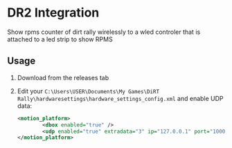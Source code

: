 # DR2 Integration

Show rpms counter of dirt rally wirelessly to a wled controler that is attached to a led strip to show RPMS

## Usage

1. Download from the releases tab

2. Edit your `C:\Users\USER\Documents\My Games\DiRT Rally\hardwaresettings\hardware_settings_config.xml` and enable UDP data:

    ```xml
    <motion_platform>
            <dbox enabled="true" />
            <udp enabled="true" extradata="3" ip="127.0.0.1" port="10001" delay="1" />
    </motion_platform>
    ```
